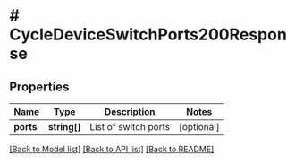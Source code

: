 # # CycleDeviceSwitchPorts200Response

## Properties

Name | Type | Description | Notes
------------ | ------------- | ------------- | -------------
**ports** | **string[]** | List of switch ports | [optional]

[[Back to Model list]](../../README.md#models) [[Back to API list]](../../README.md#endpoints) [[Back to README]](../../README.md)
